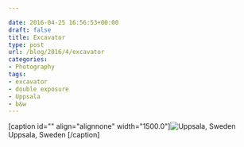 ```yaml
---

date: 2016-04-25 16:56:53+00:00
draft: false
title: Excavator
type: post
url: /blog/2016/4/excavator
categories:
- Photography
tags:
- excavator
- double exposure
- Uppsala
- b&w
---
```


[caption id="" align="alignnone" width="1500.0"]![ Uppsala, Sweden ](/images/2016-04-25-20164excavator/image-asset.jpeg)
 Uppsala, Sweden [/caption]
